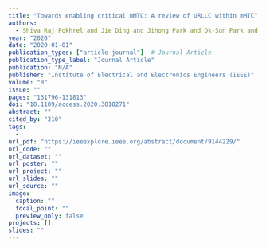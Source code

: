 ```yaml
---
title: "Towards enabling critical mMTC: A review of URLLC within mMTC"
authors:
  - Shiva Raj Pokhrel and Jie Ding and Jihong Park and Ok-Sun Park and Jinho Choi
year: "2020"
date: "2020-01-01"
publication_types: ["article-journal"]  # Journal Article
publication_type_label: "Journal Article"
publication: "N/A"
publisher: "Institute of Electrical and Electronics Engineers (IEEE)"
volume: "8"
issue: ""
pages: "131796-131813"
doi: "10.1109/access.2020.3010271"
abstract: ""
cited_by: "210"
tags:
  - 
url_pdf: "https://ieeexplore.ieee.org/abstract/document/9144229/"
url_code: ""
url_dataset: ""
url_poster: ""
url_project: ""
url_slides: ""
url_source: ""
image:
  caption: ""
  focal_point: ""
  preview_only: false
projects: []
slides: ""
---
```

